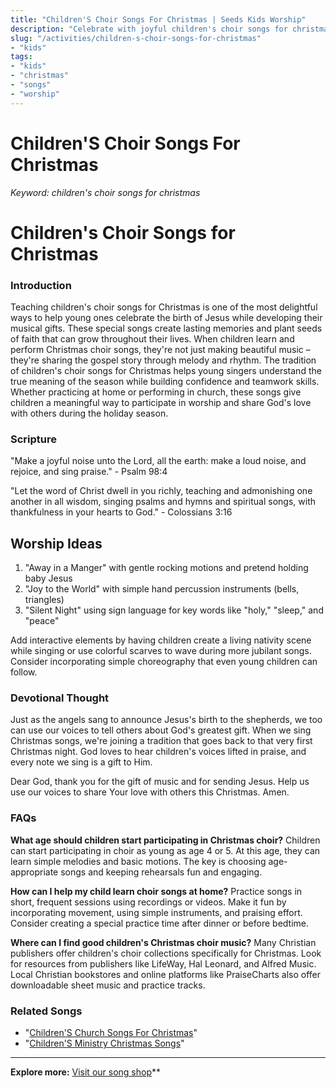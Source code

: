 ```yaml
---
title: "Children'S Choir Songs For Christmas | Seeds Kids Worship"
description: "Celebrate with joyful children's choir songs for christmas featuring biblical Christmas themes. Holiday worship music for children and families."
slug: "/activities/children-s-choir-songs-for-christmas"
- "kids"
tags:
- "kids"
- "christmas"
- "songs"
- "worship"
---
```


# Children'S Choir Songs For Christmas

_Keyword: children's choir songs for christmas_

# Children's Choir Songs for Christmas

### Introduction
Teaching children's choir songs for Christmas is one of the most delightful ways to help young ones celebrate the birth of Jesus while developing their musical gifts. These special songs create lasting memories and plant seeds of faith that can grow throughout their lives. When children learn and perform Christmas choir songs, they're not just making beautiful music – they're sharing the gospel story through melody and rhythm. The tradition of children's choir songs for Christmas helps young singers understand the true meaning of the season while building confidence and teamwork skills. Whether practicing at home or performing in church, these songs give children a meaningful way to participate in worship and share God's love with others during the holiday season.

### Scripture
"Make a joyful noise unto the Lord, all the earth: make a loud noise, and rejoice, and sing praise." - Psalm 98:4

"Let the word of Christ dwell in you richly, teaching and admonishing one another in all wisdom, singing psalms and hymns and spiritual songs, with thankfulness in your hearts to God." - Colossians 3:16

## Worship Ideas
1. "Away in a Manger" with gentle rocking motions and pretend holding baby Jesus
2. "Joy to the World" with simple hand percussion instruments (bells, triangles)
3. "Silent Night" using sign language for key words like "holy," "sleep," and "peace"

Add interactive elements by having children create a living nativity scene while singing or use colorful scarves to wave during more jubilant songs. Consider incorporating simple choreography that even young children can follow.

### Devotional Thought
Just as the angels sang to announce Jesus's birth to the shepherds, we too can use our voices to tell others about God's greatest gift. When we sing Christmas songs, we're joining a tradition that goes back to that very first Christmas night. God loves to hear children's voices lifted in praise, and every note we sing is a gift to Him.

Dear God, thank you for the gift of music and for sending Jesus. Help us use our voices to share Your love with others this Christmas. Amen.

### FAQs

**What age should children start participating in Christmas choir?**
Children can start participating in choir as young as age 4 or 5. At this age, they can learn simple melodies and basic motions. The key is choosing age-appropriate songs and keeping rehearsals fun and engaging.

**How can I help my child learn choir songs at home?**
Practice songs in short, frequent sessions using recordings or videos. Make it fun by incorporating movement, using simple instruments, and praising effort. Consider creating a special practice time after dinner or before bedtime.

**Where can I find good children's Christmas choir music?**
Many Christian publishers offer children's choir collections specifically for Christmas. Look for resources from publishers like LifeWay, Hal Leonard, and Alfred Music. Local Christian bookstores and online platforms like PraiseCharts also offer downloadable sheet music and practice tracks.

### Related Songs

- "[Children'S Church Songs For Christmas](/activities/children-s-church-songs-for-christmas/)"
- "[Children'S Ministry Christmas Songs](/activities/children-s-ministry-christmas-songs/)"

---

**Explore more:** [Visit our song shop](https://seedskidsworship.com/shop)**

<!-- Schema Markup -->
<script type="application/ld+json">
{
  "@context": "https://schema.org",
  "@type": "MusicRecording",
  "name": "Children'S Choir Songs For Christmas",
  "byArtist": {
    "@type": "MusicGroup",
    "name": "Seeds Kids Worship"
  },
  "isFamilyFriendly": true,
  "url": "https://seedskidsworship.com/activities/children-s-choir-songs-for-christmas/"
}
</script>